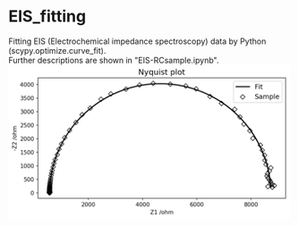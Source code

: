 # EIS_fitting
Fitting EIS (Electrochemical impedance spectroscopy) data by Python (scypy.optimize.curve_fit).  
Further descriptions are shown in "EIS-RCsample.ipynb".  
<img src="Nyquist_RC.png">